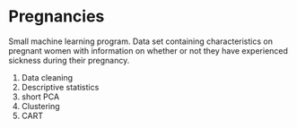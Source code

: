 # Pregnancies

Small machine learning program. 
Data set containing characteristics on pregnant women with information on whether or not they have experienced sickness during their pregnancy. 
1. Data cleaning
2. Descriptive statistics
3. short PCA
4. Clustering
5. CART 
